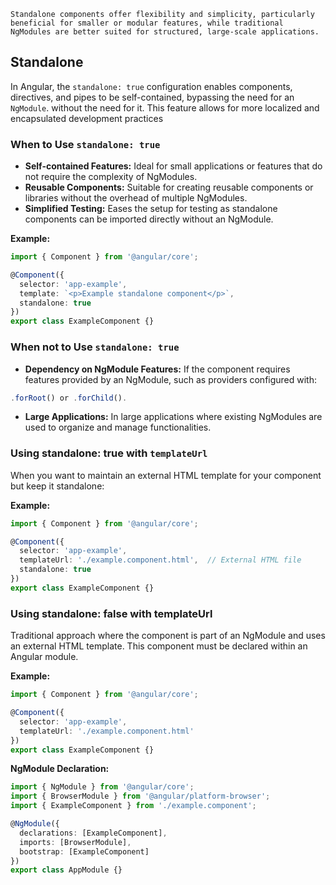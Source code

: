```vbnet
Standalone components offer flexibility and simplicity, particularly beneficial for smaller or modular features, while traditional NgModules are better suited for structured, large-scale applications.
```

## Standalone

In Angular, the `standalone: true` configuration enables components, directives, and pipes to be self-contained, bypassing the need for an `NgModule`. without the need for it. This feature allows for more localized and encapsulated development practices

### When to Use `standalone: true`

- **Self-contained Features:** Ideal for small applications or features that do not require the complexity of NgModules.
- **Reusable Components:** Suitable for creating reusable components or libraries without the overhead of multiple NgModules.
- **Simplified Testing:** Eases the setup for testing as standalone components can be imported directly without an NgModule.

**Example:**
```typescript
import { Component } from '@angular/core';

@Component({
  selector: 'app-example',
  template: `<p>Example standalone component</p>`,
  standalone: true
})
export class ExampleComponent {}
```

### When not to Use `standalone: true`

- **Dependency on NgModule Features:** If the component requires features provided by an NgModule, such as providers configured with:
 ```typescript
 .forRoot() or .forChild(). 
 ```
- **Large Applications:** In large applications where existing NgModules are used to organize and manage functionalities.

### Using standalone: true with `templateUrl`
When you want to maintain an external HTML template for your component but keep it standalone:

**Example:**
```typescript
import { Component } from '@angular/core';

@Component({
  selector: 'app-example',
  templateUrl: './example.component.html',  // External HTML file
  standalone: true
})
export class ExampleComponent {}
```
### Using standalone: false with templateUrl

Traditional approach where the component is part of an NgModule and uses an external HTML template. This component must be declared within an Angular module.

**Example:**
```typescript
import { Component } from '@angular/core';

@Component({
  selector: 'app-example',
  templateUrl: './example.component.html'
})
export class ExampleComponent {}
```
**NgModule Declaration:**
```typescript
import { NgModule } from '@angular/core';
import { BrowserModule } from '@angular/platform-browser';
import { ExampleComponent } from './example.component';

@NgModule({
  declarations: [ExampleComponent],
  imports: [BrowserModule],
  bootstrap: [ExampleComponent]
})
export class AppModule {}
```


